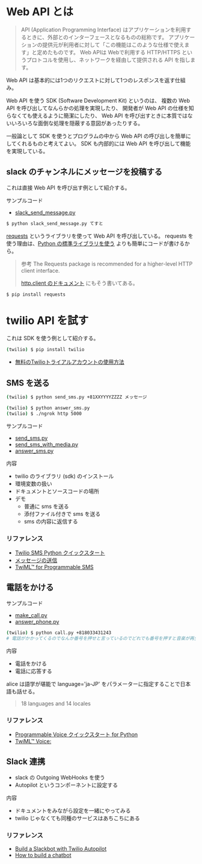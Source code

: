 
# Web API とは

> API (Application Programming Interface) はアプリケーションを利用するときに、外部とのインターフェースとなるものの総称です。
> アプリケーションの提供元が利用者に対して「この機能はこのような仕様で使えます」と定めたものです。
> Web APIは Webで利用する HTTP/HTTPS というプロトコルを使用し、ネットワークを経由して提供される API を指します。

Web API は基本的には1つのリクエストに対して1つのレスポンスを返す仕組み。

Web API を使う SDK (Software Development Kit) というのは、
複数の Web API を呼び出してなんらかの処理を実現したり、
開発者が Web API の仕様を知らなくても使えるように簡潔にしたり、
Web API を呼び出すときに本質ではないいろいろな面倒な処理を隠蔽する意図があったりする。

一般論として SDK を使うとプログラムの中から Web API の呼び出しを簡単にしてくれるものと考えてよい。
SDK も内部的には Web API を呼び出して機能を実現している。

## slack のチャンネルにメッセージを投稿する

これは直接 Web API を呼び出す例として紹介する。

サンプルコード

* [slack_send_message.py](./slack_send_message.py)

```bash
$ python slack_send_message.py てすと
```

[requests](https://requests.readthedocs.io/en/master/) というライブラリを使って Web API を呼び出している。
requests を使う理由は、[Python の標準ライブラリを使う](https://docs.python.org/ja/3/library/urllib.request.html#examples) よりも簡単にコードが書けるから。

> 参考 The Requests package is recommended for a higher-level HTTP client interface.
> 
> [http.client のドキュメント](https://docs.python.org/ja/3/library/http.client.html) にもそう書いてある。

```bash
$ pip install requests
```


# twilio API を試す

これは SDK を使う例として紹介する。

```bash
(twilio) $ pip install twilio
```

* [無料のTwilioトライアルアカウントの使用方法](https://jp.twilio.com/docs/usage/tutorials/how-to-use-your-free-trial-account)

## SMS を送る

```bash
(twilio) $ python send_sms.py +81XXYYYYZZZZ メッセージ
```

```bash
(twilio) $ python answer_sms.py
(twilio) $ ./ngrok http 5000
```

サンプルコード

* [send_sms.py](./send_sms.py)
* [send_sms_with_media.py](./send_sms_with_media.py)
* [answer_sms.py](./answer_sms.py)

内容

* twilio のライブラリ (sdk) のインストール
* 環境変数の扱い
* ドキュメントとソースコードの場所
* デモ
  * 普通に sms を送る
  * 添付ファイル付きで sms を送る
  * sms の内容に返信する

### リファレンス

* [Twilio SMS Python クイックスタート](https://jp.twilio.com/docs/sms/quickstart/python)
* [メッセージの送信](https://jp.twilio.com/docs/sms/send-messages)
* [TwiML™ for Programmable SMS](https://jp.twilio.com/docs/sms/twiml)

## 電話をかける

サンプルコード

* [make_call.py](make_call.py)
* [answer_phone.py](answer_phone.py)

```bash
(twilio) $ python call.py +818033431243
# 電話がかかってくるのでなんか番号を押せと言っているのでどれでも番号を押すと音楽が再生される
```

内容

* 電話をかける
* 電話に応答する

alice は語学が堪能で language='ja-JP' をパラメーターに指定することで日本語も話せる。

> 18 languages and 14 locales

### リファレンス

* [Programmable Voice クイックスタート for Python](https://jp.twilio.com/docs/voice/quickstart/python)
* [TwiML™ Voice: <Say>](https://www.twilio.com/docs/voice/twiml/say)


## Slack 連携

  * slack の Outgoing WebHooks を使う
  * Autopilot というコンポーネントに設定する

内容

* ドキュメントをみながら設定を一緒にやってみる
* twilio じゃなくても同種のサービスはあちこちにある

### リファレンス

* [Build a Slackbot with Twilio Autopilot](https://www.twilio.com/blog/build-a-slackbot-with-twilio-autopilot)
* [How to build a chatbot](https://jp.twilio.com/docs/autopilot/guides/how-to-build-a-chatbot)


